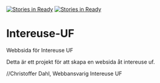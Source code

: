 [![Stories in Ready](https://badge.waffle.io/coffedahl/Intereuse-UF.png?label=ready&title=Ready)](https://waffle.io/coffedahl/Intereuse-UF)
[![Stories in Ready](https://badge.waffle.io/coffedahl/Intereuse-UF.png?label=ready&title=Ready)](https://waffle.io/coffedahl/Intereuse-UF)
# Intereuse-UF
Webbsida för Intereuse UF

Detta är ett projekt för att skapa en websida åt intereuse uf.

//Christoffer Dahl, Webbansvarig Intereuse UF
